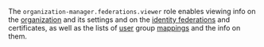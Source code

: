 The `organization-manager.federations.viewer` role enables viewing info on the [organization](../../../organization/concepts/organization.md) and its settings and on the [identity federations](../../../organization/concepts/add-federation.md) and certificates, as well as the lists of [user](../../../overview/roles-and-resources.md#users) group [mappings](../../../organization/concepts/add-federation.md#group-mapping) and the info on them.
